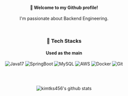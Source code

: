 <div align="center">
  
#### 👋 Welcome to my Github profile!
I'm passionate about Backend Engineering. 

</br>

### 🚀 Tech Stacks
#### Used as the main

![Java17](https://img.shields.io/badge/java-orange.svg?style=for-the-badge&logo=java&logoColor=white) ![SpringBoot](https://img.shields.io/badge/SpringBoot-6DB33F.svg?style=for-the-badge&logo=SpringBoot&logoColor=white) ![MySQL](https://img.shields.io/badge/MySQL-4479A1.svg?style=for-the-badge&logo=MySQL&logoColor=white) ![AWS](https://img.shields.io/badge/AWS-%23FF9900.svg?style=for-the-badge&logo=amazon-aws&logoColor=white) ![Docker](https://img.shields.io/badge/docker-%230db7ed.svg?style=for-the-badge&logo=docker&logoColor=white) ![Git](https://img.shields.io/badge/git-%23F05033.svg?style=for-the-badge&logo=git&logoColor=white) <br>


</br>
</br>

<!--
**kimtks456/kimtks456** is a ✨ _special_ ✨ repository because its `README.md` (this file) appears on your GitHub profile.

Here are some ideas to get you started:

- 🔭 I’m currently working on ...
- 🌱 I’m currently learning ...
- 👯 I’m looking to collaborate on ...
- 🤔 I’m looking for help with ...
- 💬 Ask me about ...
- 📫 How to reach me: ...
- 😄 Pronouns: ...
- ⚡ Fun fact: ...
-->



![kimtks456's github stats](https://github-readme-stats.vercel.app/api?username=kimtks456&show_icons=true)
